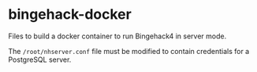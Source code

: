 # bingehack-docker
Files to build a docker container to run Bingehack4 in server mode.

The `/root/nhserver.conf` file must be modified to contain credentials for a
PostgreSQL server.
